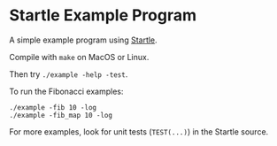 Startle Example Program
=======================

A simple example program using [Startle](https://github.com/hackerfoo/startle).

Compile with `make` on MacOS or Linux.

Then try `./example -help -test`.

To run the Fibonacci examples:

    ./example -fib 10 -log
    ./example -fib_map 10 -log

For more examples, look for unit tests (`TEST(...)`) in the Startle source.
